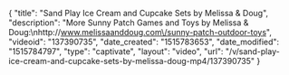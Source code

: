 {
    "title": "Sand Play Ice Cream and Cupcake Sets by Melissa & Doug",
    "description": "More Sunny Patch Games and Toys by Melissa & Doug:\nhttp:\/\/www.melissaanddoug.com\/sunny-patch-outdoor-toys",
    "videoid": "137390735",
    "date_created": "1515783653",
    "date_modified": "1515784797",
    "type": "captivate",
    "layout": "video",
    "url": "\/v\/sand-play-ice-cream-and-cupcake-sets-by-melissa-doug-mp4\/137390735"
}